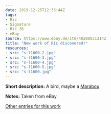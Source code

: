 ```yaml
---
date: 2019-12-25T12:33:44Z
tags:
- Ric
- Signature
- Ric 26
- eBay
source: https://www.ebay.de/itm/402008313142
title: "New work of Ric discovered!"
resources:
- src: "s-l1600-2.jpg"
- src: "s-l1600-3.jpg"
- src: "s-l1600-4.jpg"
- src: "s-l1600-5.jpg"
- src: "s-l1600.jpg"
---
```


**Short description:** A bird, maybe a [Marabou](https://en.wikipedia.org/wiki/Marabou_stork)

**Notes:** Taken from eBay.

[Other entries for this work](/tags/Ric-26)
